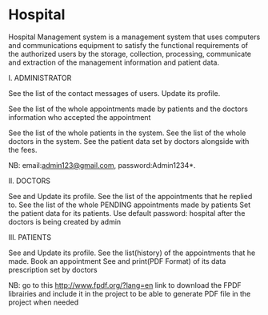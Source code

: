# Hospital

Hospital Management system  is a management system that uses computers and communications equipment
to satisfy the functional requirements of the authorized users by the storage, collection, processing,
communicate and extraction of the management information and patient data.

I. ADMINISTRATOR

See the list of the contact messages of users.
Update its profile.
<p>See the list of the whole appointments made by patients and the doctors information who accepted the appointment</p>
See the list of the whole patients in the system.
See the list of the whole doctors in the system.
See the patient data set by doctors alongside with the fees.

NB: email:admin123@gmail.com, password:Admin1234*.

II. DOCTORS

See and Update its profile.
See the list of the appointments that he replied to.
See the list of the whole PENDING appointments made by patients
Set the patient data for its patients.
Use default password: hospital after the doctors is being created by admin


III. PATIENTS

See and Update its profile.
See the list(history) of the appointments that he made.
Book an appointment
See and print(PDF Format) of its data prescription set by doctors


NB: go to this http://www.fpdf.org/?lang=en link to download the FPDF librairies and include it in the project to be able to generate PDF file in the project when needed
